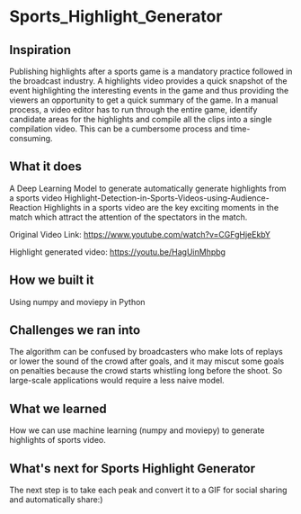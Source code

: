 # Sports_Highlight_Generator

## Inspiration
Publishing highlights after a sports game is a mandatory practice followed in the broadcast industry. A highlights video provides a quick snapshot of the event highlighting the interesting events in the game and thus providing the viewers an opportunity to get a quick summary of the game.
In a manual process, a video editor has to run through the entire game, identify candidate areas for the highlights and compile all the clips into a single compilation video. This can be a cumbersome process and time-consuming. 

## What it does
A Deep Learning Model to generate automatically generate highlights from a sports video Highlight-Detection-in-Sports-Videos-using-Audience-Reaction Highlights in a sports video are the key exciting moments in the match which attract the attention of the spectators in the match.

Original Video Link: https://www.youtube.com/watch?v=CGFgHjeEkbY

Highlight generated video: https://youtu.be/HagUinMhpbg

## How we built it
Using numpy and moviepy in Python

## Challenges we ran into
The algorithm can be confused by broadcasters who make lots of replays or lower the sound of the crowd after goals, and it may miscut some goals on penalties because the crowd starts whistling long before the shoot. So large-scale applications would require a less naive model.

## What we learned
How we can use machine learning (numpy and moviepy) to generate highlights of sports video.

## What's next for Sports Highlight Generator
The next step is to take each peak and convert it to a GIF for social sharing and automatically share:)
